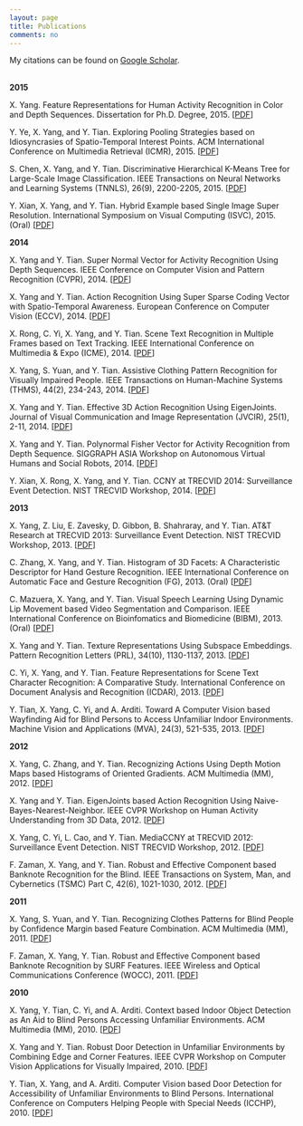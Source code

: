 ```yaml
---
layout: page
title: Publications
comments: no
---
```


My citations can be found on [Google Scholar](http://scholar.google.com/citations?user=yWsMg_gAAAAJ&hl=en).
<br><br>

**2015**

X. Yang. Feature Representations for Human Activity Recognition in Color and Depth Sequences. Dissertation for Ph.D. Degree, 2015. [[PDF](/publications/papers/Dissertation.pdf)]

Y. Ye, X. Yang, and Y. Tian. Exploring Pooling Strategies based on Idiosyncrasies of Spatio-Temporal Interest Points. ACM International Conference on Multimedia Retrieval (ICMR), 2015. [[PDF](/publications/papers/Pooling_Strategies.pdf)]

S. Chen, X. Yang, and Y. Tian. Discriminative Hierarchical K-Means Tree for Large-Scale Image Classification. IEEE Transactions on Neural Networks and Learning Systems (TNNLS), 26(9), 2200-2205, 2015. [[PDF](/publications/papers/Hierarchical_KMeans_Tree.pdf)]

Y. Xian, X. Yang, and Y. Tian. Hybrid Example based Single Image Super Resolution. International Symposium on Visual Computing (ISVC), 2015. (Oral) [[PDF](/publications/ISVC.pdf)]

**2014**

X. Yang and Y. Tian. Super Normal Vector for Activity Recognition Using Depth Sequences. IEEE Conference on Computer Vision and Pattern Recognition (CVPR), 2014. [[PDF](/publications/papers/SNV.pdf)]

X. Yang and Y. Tian. Action Recognition Using Super Sparse Coding Vector with Spatio-Temporal Awareness. European Conference on Computer Vision (ECCV), 2014. [[PDF](/publications/papers/SSCV.pdf)]

X. Rong, C. Yi, X. Yang, and Y. Tian. Scene Text Recognition in Multiple Frames based on Text Tracking. IEEE International Conference on Multimedia & Expo (ICME), 2014. [[PDF](/publications/papers/ICME14.pdf)]

X. Yang, S. Yuan, and Y. Tian. Assistive Clothing Pattern Recognition for Visually Impaired People. IEEE Transactions on Human-Machine Systems (THMS), 44(2), 234-243, 2014. [[PDF](/publications/papers/Clothing_Patterns.pdf)]

X. Yang and Y. Tian. Effective 3D Action Recognition Using EigenJoints. Journal of Visual Communication and Image Representation (JVCIR), 25(1), 2-11, 2014. [[PDF](/publications/papers/EigenJoints_JVCIR.pdf)]

X. Yang and Y. Tian. Polynormal Fisher Vector for Activity Recognition from Depth Sequence. SIGGRAPH ASIA Workshop on Autonomous Virtual Humans and Social Robots, 2014. [[PDF](/publications/papers/PFV.pdf)]

Y. Xian, X. Rong, X. Yang, and Y. Tian. CCNY at TRECVID 2014: Surveillance Event Detection. NIST TRECVID Workshop, 2014. [[PDF](/publications/papers/TRECVID_2014_SED.pdf)]

**2013**

X. Yang, Z. Liu, E. Zavesky, D. Gibbon, B. Shahraray, and Y. Tian. AT&T Research at TRECVID 2013: Surveillance Event Detection. NIST TRECVID Workshop, 2013. [[PDF](/publications/papers/TRECVID_2013_SED.pdf)]

C. Zhang, X. Yang, and Y. Tian. Histogram of 3D Facets: A Characteristic Descriptor for Hand Gesture Recognition. IEEE International Conference on Automatic Face and Gesture Recognition (FG), 2013. (Oral) [[PDF](/publications/papers/FG13.pdf)]

C. Mazuera, X. Yang, and Y. Tian. Visual Speech Learning Using Dynamic Lip Movement based Video Segmentation and Comparison. IEEE International Conference on Bioinfomatics and Biomedicine (BIBM), 2013. (Oral) [[PDF](/publications/papers/BIBM13.pdf)]

X. Yang and Y. Tian. Texture Representations Using Subspace Embeddings. Pattern Recognition Letters (PRL), 34(10), 1130-1137, 2013. [[PDF](/publications/papers/Texture_PRL.pdf)]

C. Yi, X. Yang, and Y. Tian. Feature Representations for Scene Text Character Recognition: A Comparative Study. International Conference on Document Analysis and Recognition (ICDAR), 2013. [[PDF](/publications/papers/ICDAR13.pdf)]

Y. Tian, X. Yang, C. Yi, and A. Arditi. Toward A Computer Vision based Wayfinding Aid for Blind Persons to Access Unfamiliar Indoor Environments. Machine Vision and Applications (MVA), 24(3), 521-535, 2013. [[PDF](/publications/papers/Navigation_MVA.pdf)]

**2012**

X. Yang, C. Zhang, and Y. Tian. Recognizing Actions Using Depth Motion Maps based Histograms of Oriented Gradients. ACM Multimedia (MM), 2012. [[PDF](/publications/papers/DMM.pdf)]

X. Yang and Y. Tian. EigenJoints based Action Recognition Using Naive-Bayes-Nearest-Neighbor. IEEE CVPR Workshop on Human Activity Understanding from 3D Data, 2012. [[PDF](/publications/papers/EigenJoints_CVPRW.pdf)]

X. Yang, C. Yi, L. Cao, and Y. Tian. MediaCCNY at TRECVID 2012: Surveillance Event Detection. NIST TRECVID Workshop, 2012. [[PDF](/publications/papers/TRECVID_2012_SED.pdf)]

F. Zaman, X. Yang, and Y. Tian. Robust and Effective Component based Banknote Recognition for the Blind. IEEE Transactions on System, Man, and Cybernetics (TSMC) Part C, 42(6), 1021-1030, 2012. [[PDF](/publications/papers/Banknote_TSMC.pdf)]

**2011**

X. Yang, S. Yuan, and Y. Tian. Recognizing Clothes Patterns for Blind People by Confidence Margin based Feature Combination. ACM Multimedia (MM), 2011. [[PDF](/publications/papers/ClothingPattern_MM11.pdf)]

F. Zaman, X. Yang, Y. Tian. Robust and Effective Component based Banknote Recognition by SURF Features. IEEE Wireless and Optical Communications Conference (WOCC), 2011. [[PDF](/publications/papers/Banknote_WOCC.pdf)]

**2010**

X. Yang, Y. Tian, C. Yi, and A. Arditi. Context based Indoor Object Detection as An Aid to Blind Persons Accessing Unfamiliar Environments. ACM Multimedia (MM), 2010. [[PDF](/publications/papers/Navigation_MM10.pdf)]

X. Yang and Y. Tian. Robust Door Detection in Unfamiliar Environments by Combining Edge and Corner Features. IEEE CVPR Workshop on Computer Vision Applications for Visually Impaired, 2010. [[PDF](/publications/papers/Door_Detection_CVPRW.pdf)]

Y. Tian, X. Yang, and A. Arditi. Computer Vision based Door Detection for Accessibility of Unfamiliar Environments to Blind Persons. International Conference on Computers Helping People with Special Needs (ICCHP), 2010. [[PDF](/publications/papers/Door_Detection_ICCHP.pdf)]
